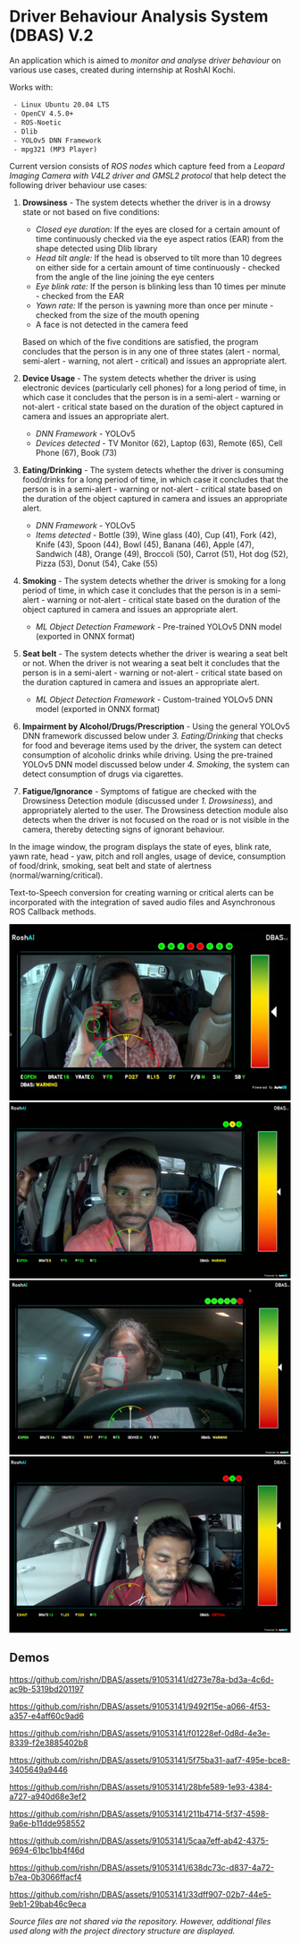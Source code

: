 ﻿# Driver Behaviour Analysis System (DBAS) V.2

An application which is aimed to *monitor and analyse driver behaviour* on various use cases, created during internship at RoshAI Kochi.

Works with:	
		
  	 - Linux Ubuntu 20.04 LTS
	 - OpenCV 4.5.0+
	 - ROS-Noetic
	 - Dlib
	 - YOLOv5 DNN Framework
  	 - mpg321 (MP3 Player)

Current version consists of *ROS nodes* which capture feed from a *Leopard Imaging Camera with V4L2 driver and GMSL2 protocol* that help detect the following driver behaviour use cases:
1. **Drowsiness** - The system detects whether the driver is in a drowsy state or not based on five conditions:
	 - *Closed eye duration:* If the eyes are closed for a certain amount of time continuously checked via the eye aspect ratios (EAR) from the shape detected using Dlib library
	 - *Head tilt angle:* If the head is observed to tilt more than 10 degrees on either side for a certain    amount of time continuously - checked from the angle of the line joining the eye centers
	 - *Eye blink rate:* If the person is blinking less than 10 times per minute - checked from the EAR
	 - *Yawn rate:* If the person is yawning more than once per minute - checked from the size of the mouth opening
	 - A face is not detected in the camera feed

	Based on which of the five conditions are satisfied, the program concludes that the person is in any one of three states (alert - normal, semi-alert - warning, not alert - critical) and issues an appropriate alert.

2. **Device Usage** - The system detects whether the driver is using electronic devices (particularly cell phones) for a long period of time, in which case it concludes that the person is in a semi-alert - warning or not-alert - critical state based on the duration of the object captured in camera and issues an appropriate alert.
	- *DNN Framework* - YOLOv5
	- *Devices detected* - TV Monitor (62), Laptop (63), Remote (65), Cell Phone (67), Book (73)
3. **Eating/Drinking** - The system detects whether the driver is consuming food/drinks for a long period of time, in which case it concludes that the person is in a semi-alert - warning or not-alert - critical state based on the duration of the object captured in camera and issues an appropriate alert.
	- *DNN Framework* - YOLOv5
	- *Items detected* - Bottle (39), Wine glass  (40), Cup (41), Fork (42), Knife (43), Spoon (44), Bowl (45), Banana (46), Apple (47), Sandwich (48), Orange (49), Broccoli (50), Carrot (51), Hot dog (52), Pizza (53), Donut (54), Cake (55)
4. **Smoking** - The system detects whether the driver is smoking for a long period of time, in which case it concludes that the person is in a semi-alert - warning or not-alert - critical state based on the duration of the object captured in camera and issues an appropriate alert.
	- *ML Object Detection Framework* - Pre-trained YOLOv5 DNN model (exported in ONNX format)
5. **Seat belt** - The system detects whether the driver is wearing a seat belt or not. When the driver is not wearing a seat belt it concludes that the person is in a semi-alert - warning or not-alert - critical state based on the duration captured in camera and issues an appropriate alert.
	- *ML Object Detection Framework* - Custom-trained YOLOv5 DNN model (exported in ONNX format)
6. **Impairment by Alcohol/Drugs/Prescription** - Using the general YOLOv5 DNN framework discussed below under *3. Eating/Drinking* that checks for food and beverage items used by the driver, the system can detect consumption of alcoholic drinks while driving.
Using the pre-trained YOLOv5 DNN model discussed below under *4. Smoking*, the system can detect consumption of drugs via cigarettes.
7. **Fatigue/Ignorance** - Symptoms of fatigue are checked with the Drowsiness Detection module (discussed under *1. Drowsiness*), and appropriately alerted to the user.
The Drowsiness detection module also detects when the driver is not focused on the road or is not visible in the camera, thereby detecting signs of ignorant behaviour.

In the image window, the program displays the state of eyes, blink rate, yawn rate, head - yaw, pitch and roll angles, usage of device, consumption of food/drink, smoking, seat belt and state of alertness (normal/warning/critical).

Text-to-Speech conversion for creating warning or critical alerts can be incorporated with the integration of saved audio files and Asynchronous ROS Callback methods.

![Car_4](https://github.com/rishn/DBAS/blob/main/assets/Car_4.png)
![Car_1](https://github.com/rishn/DBAS/blob/main/assets/Car_1.png)
![Car_3](https://github.com/rishn/DBAS/blob/main/assets/Car_3.png)
![Car_2](https://github.com/rishn/DBAS/blob/main/assets/Car_2.png)

## Demos

https://github.com/rishn/DBAS/assets/91053141/d273e78a-bd3a-4c6d-ac9b-5319bd201197

https://github.com/rishn/DBAS/assets/91053141/9492f15e-a066-4f53-a357-e4aff60c9ad6

https://github.com/rishn/DBAS/assets/91053141/f01228ef-0d8d-4e3e-8339-f2e3885402b8

https://github.com/rishn/DBAS/assets/91053141/5f75ba31-aaf7-495e-bce8-3405649a9446

https://github.com/rishn/DBAS/assets/91053141/28bfe589-1e93-4384-a727-a940d68e3ef2

https://github.com/rishn/DBAS/assets/91053141/211b4714-5f37-4598-9a6e-b11dde958552

https://github.com/rishn/DBAS/assets/91053141/5caa7eff-ab42-4375-9694-61bc1bb4f46d

https://github.com/rishn/DBAS/assets/91053141/638dc73c-d837-4a72-b7ea-0b3066ffacf4

https://github.com/rishn/DBAS/assets/91053141/33dff907-02b7-44e5-9eb1-29bab46c9eca

  
*Source files are not shared via the repository. However, additional files used along with the project directory structure are displayed.*
